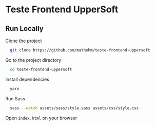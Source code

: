 # Teste Frontend UpperSoft

## Run Locally

Clone the project

```bash
  git clone https://github.com/mathehm/teste-frontend-uppersoft
```

Go to the project directory

```bash
  cd teste-frontend-uppersoft
```

Install dependencies

```bash
  yarn
```

Run Sass

```bash
  sass --watch assets/sass/style.sass assets/css/style.css
```

Open `index.html` on your browser